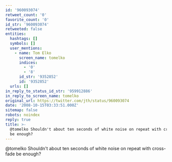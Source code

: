 ```yaml
---
id: '960093074'
retweet_count: '0'
favorite_count: '0'
id_str: '960093074'
retweeted: false
entities:
  hashtags: []
  symbols: []
  user_mentions:
    - name: Tom Elko
      screen_name: tomelko
      indices:
        - '0'
        - '8'
      id_str: '9352852'
      id: '9352852'
  urls: []
in_reply_to_status_id_str: '959912886'
in_reply_to_screen_name: tomelko
original_url: https://twitter.com/jth/status/960093074
date: '2008-10-15T03:33:51.000Z'
sitemap: false
robots: noindex
reply: true
title: >-
  @tomelko Shouldn't about ten seconds of white noise on repeat with cross-fade
  be enough?
---
```


@tomelko Shouldn't about ten seconds of white noise on repeat with cross-fade be enough?
